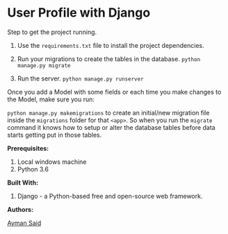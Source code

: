 # User Profile with Django

Step to get the project running.

1. Use the `requirements.txt` file to install the project dependencies.

2. Run your migrations to create the tables in the database.
   `python manage.py migrate`

3. Run the server.
   `python manage.py runserver`


Once you add a Model with some fields or each time you make changes to the Model, make sure you run:

`python manage.py makemigrations` to create an initial/new migration file inside the `migrations` folder for that `<app>`. So when you run the `migrate` command it knows how to setup or alter the database tables before data starts getting put in those tables.

**Prerequisites:**
1. Local windows machine
2. Python 3.6

**Built With:**
1. Django - a Python-based free and open-source web framework.

**Authors:**

[Ayman Said](https://www.linkedin.com/in/ayman-said-96819726) 